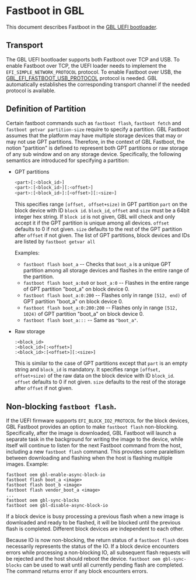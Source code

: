 # Fastboot in GBL

This document describes Fastboot in the [GBL UEFI bootloader](../efi/BUILD).

## Transport

The GBL UEFI bootloader supports both Fastboot over TCP and USB. To enable
Fastboot over TCP, the UEFI loader needs to implement the
`EFI_SIMPLE_NETWORK_PROTOCOL` protocol. To enable Fastboot over USB, the
[GBL_EFI_FASTBOOT_USB_PROTOCOL](./GBL_EFI_FASTBOOT_USB_PROTOCOL.md) protocol is needed.
GBL automatically establishes the corresponding transport channel if the needed
protocol is available.

## Definition of Partition

Certain fastboot commands such as `fastboot flash`, `fastboot fetch` and
`fastboot getvar partition-size` require to specify a partition. GBL Fastboot
assumes that the platform may have multiple storage devices that may or may not
use GPT partitions. Therefore, in the context of GBL Fastboot, the notion
"partition" is defined to represent both GPT partitions or raw storage of any
sub window and on any storage device. Specifically, the following semantics are
introduced for specifying a partition:

* GPT partitions
  ```sh
  <part>[:<block_id>]
  <part>:[<block_id>][:<offset>]
  <part>:[<block_id>]:[<offset>][:<size>]
  ```
  This specifies range `[offset, offset+size)` in GPT partition `part` on the
  block device with ID `block id`. `block_id`, `offset` and `size` must be a
  64bit integer hex string. If `block id` is not given, GBL will check and only
  accept it if the GPT partition is unique among all devices. `offset` defaults
  to 0 if not given. `size` defaults to the rest of the GPT partition after
  `offset` if not given. The list of GPT partitions, block devices and IDs are
  listed by `fastboot getvar all`

  Examples:
  * `fastboot flash boot_a` -- Checks that `boot_a` is a unique GPT partition
  among all storage devices and flashes in the entire range of the partition.
  * `fastboot flash boot_a:0x0` or `boot_a:0` -- Flashes in the entire range of
  GPT partition "boot_a" on block device 0.
  * `fastboot flash boot_a:0:200` -- Flashes only in range `[512, end)` of GPT
  partition "boot_a" on block device 0.
  * `fastboot flash boot_a:0:200:200` -- Flashes only in range `[512, 1024)` of
  GPT partition "boot_a" on block device 0.
  * `fastboot flash boot_a:::` -- Same as `"boot_a"`.

* Raw storage
  ```
  :<block_id>
  :<block_id>[:<offset>]
  :<block_id>:[<offset>][:<size>]
  ```
  This is similar to the case of GPT partitions except that `part` is an empty
  string and `block_id` is mandatory. It specifies range `[offset, offset+size)`
  of the raw data on the block device with ID `block_id`. `offset` defaults to
  0 if not given. `size` defaults to the rest of the storage after `offset` if
  not given.

## Non-blocking `fastboot flash`.

If the UEFI firmware supports `EFI_BLOCK_IO2_PROTOCOL` for the block devices,
GBL Fastboot provides an option to make `fastboot flash` non-blocking.
Specifically, after the image is downloaded, GBL Fastboot will launch a
separate task in the background for writing the image to the device, while
itself will continue to listen for the next Fastboot command from the host,
including a new `fastboot flash` command. This provides some paralellism
between downloading and flashing when the host is flashing multiple images.
Example:

```
fastboot oem gbl-enable-async-block-io
fastboot flash boot_a <image>
fastboot flash boot_b <image>
fastboot flash vendor_boot_a <image>
...
fastboot oem gbl-sync-blocks
fastboot oem gbl-disable-async-block-io
```

If a block device is busy processing a previous flash when a new image is
downloaded and ready to be flashed, it will be blocked until the previous flash
is completed. Different block devices are independent to each other.

Because IO is now non-blocking, the return status of a `fastboot flash` does
necessarily represents the status of the IO. If a block device encounters
errors while processing a non-blocking IO, all subsequent flash requests will
be rejected and the host should reboot the device.
`fastboot oem gbl-sync-blocks` can be used to wait until all currently pending
flash are completed. The command returns error if any block encounters errors.
